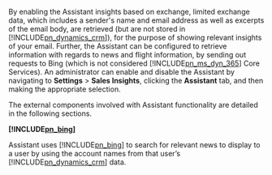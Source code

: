 By enabling the Assistant insights based on exchange, limited exchange data, which includes a sender's name and email address as well as excerpts of the email body, are retrieved (but are not stored in [!INCLUDE[pn_dynamics_crm](pn-dynamics-crm.md)]), for the purpose of showing relevant insights of your email. Further, the Assistant can be configured to retrieve information with regards to news and flight information,  by sending out requests to Bing (which is not considered [!INCLUDE[pn_ms_dyn_365](pn-ms-dyn-365.md)] Core Services). An administrator can enable and disable the Assistant by navigating to **Settings** > **Sales Insights**, clicking the **Assistant** tab, and then making the appropriate selection.  
  
 The external components involved with Assistant functionality are detailed in the following sections.  
  
 **[!INCLUDE[pn_bing](pn-bing.md)]**  
  
 Assistant uses [!INCLUDE[pn_bing](pn-bing.md)] to search for relevant news to display to a user by using the account names from that user’s [!INCLUDE[pn_dynamics_crm](pn-dynamics-crm.md)] data.    
